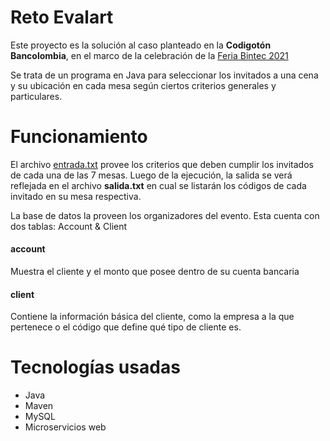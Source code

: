 # Reto Evalart
Este proyecto es la solución al caso planteado en la **Codigotón Bancolombia**,
en el marco de la celebración de la [Feria Bintec 2021](https://bintec.eventosbancolombia.com/)

Se trata de un programa en Java para seleccionar los invitados a una cena y su ubicación en cada mesa según ciertos criterios generales y particulares.

# Funcionamiento
El archivo [entrada.txt](./entrada.txt) provee los criterios que deben cumplir los invitados de cada una de las 7 mesas. Luego de la ejecución, la salida se verá reflejada en el archivo **salida.txt** en cual se listarán los códigos de cada invitado en su mesa respectiva. 

La base de datos la proveen los organizadores del evento. Esta cuenta con dos tablas: Account & Client

#### account
Muestra el cliente y el monto que posee dentro de su cuenta bancaria

#### client
Contiene la información básica del cliente, como la empresa a la que pertenece o el código que define qué tipo de cliente es.

# Tecnologías usadas
- Java
- Maven
- MySQL
- Microservicios web
